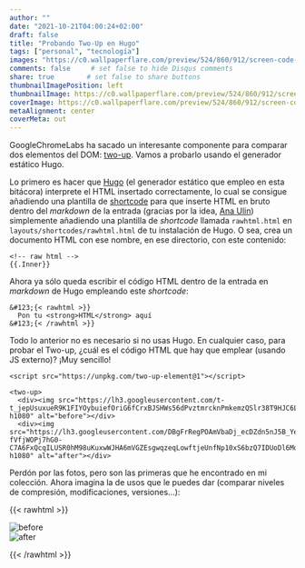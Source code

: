 ```yaml
---
author: ""
date: "2021-10-21T04:00:24+02:00"
draft: false
title: "Probando Two-Up en Hugo"
tags: ["personal", "tecnología"]
images: "https://c0.wallpaperflare.com/preview/524/860/912/screen-code-coding-programming.jpg"
comments: false     # set false to hide Disqus comments
share: true        # set false to share buttons
thumbnailImagePosition: left
thumbnailImage: https://c0.wallpaperflare.com/preview/524/860/912/screen-code-coding-programming.jpg
coverImage: https://c0.wallpaperflare.com/preview/524/860/912/screen-code-coding-programming.jpg
metaAlignment: center
coverMeta: out
---
```


GoogleChromeLabs ha sacado un interesante componente para comparar dos elementos del DOM: [two-up](https://github.com/GoogleChromeLabs/two-up). Vamos a probarlo usando el generador estático Hugo.

<!--more-->

Lo primero es hacer que [Hugo](https://gohugo.io) (el generador estático que empleo en esta bitácora) interprete el HTML insertado correctamente, lo cual se consigue añadiendo una plantilla de [shortcode](https://gohugo.io/templates/shortcode-templates/) para que inserte HTML en bruto dentro del *markdown* de la entrada (gracias por la idea, [Ana Ulin](https://anaulin.org/blog/hugo-raw-html-shortcode/)) simplemente añadiendo una plantilla de *shortcode* llamada `rawhtml.html` en `layouts/shortcodes/rawhtml.html` de tu instalación de Hugo. O sea, crea un documento HTML con ese nombre, en ese directorio, con este contenido:

```
<!-- raw html -->
{{.Inner}}
```

Ahora ya sólo queda escribir el código HTML dentro de la entrada en *markdown* de Hugo empleando este *shortcode*:

```
&#123;{< rawhtml >}}
  Pon tu <strong>HTML</strong> aquí
&#123;{< /rawhtml >}}  
```

Todo lo anterior no es necesario si no usas Hugo. En cualquier caso, para probar el Two-up, ¿cuál es el código HTML que hay que emplear (usando JS externo)? ¡Muy sencillo!

```
<script src="https://unpkg.com/two-up-element@1"></script>

<two-up>
  <div><img src="https://lh3.googleusercontent.com/t-t_jepUsuxueR9K1FIYOybuiefOriG6fCrxBJSHWs56dPvztmrcknPmkemzQSlr38T9HJC6LwOfaVD0yLmpaB0ydCLHqwv8jfaJ9V50OWNORczRJjgD5uoAt1VQZ1BWLX3ueEq3NeU=w1920-h1080" alt="before"></div>
  <div><img src="https://lh3.googleusercontent.com/DBgFrRegPOAmVbaDj_ecDZdn5nJ5B_YeTtj3YtO2gMMgPC5hIqk2m-fVfjWOPj7hG0-C7A6FxQcqILUSR0hM98uKuxwWJHA6mVGZEsgwqzeqLowftjeUnfNp10xS6bzQ7IDUoDl6Mq4=w1920-h1080" alt="after"></div>
```

Perdón por las fotos, pero son las primeras que he encontrado en mi colección. Ahora imagina la de usos que le puedes dar (comparar niveles de compresión, modificaciones, versiones...):

{{< rawhtml >}}

<script src="https://unpkg.com/two-up-element@1"></script>

<two-up>
  <div><img src="https://lh3.googleusercontent.com/t-t_jepUsuxueR9K1FIYOybuiefOriG6fCrxBJSHWs56dPvztmrcknPmkemzQSlr38T9HJC6LwOfaVD0yLmpaB0ydCLHqwv8jfaJ9V50OWNORczRJjgD5uoAt1VQZ1BWLX3ueEq3NeU=w1920-h1080" alt="before"></div>
  <div><img src="https://lh3.googleusercontent.com/DBgFrRegPOAmVbaDj_ecDZdn5nJ5B_YeTtj3YtO2gMMgPC5hIqk2m-fVfjWOPj7hG0-C7A6FxQcqILUSR0hM98uKuxwWJHA6mVGZEsgwqzeqLowftjeUnfNp10xS6bzQ7IDUoDl6Mq4=w1920-h1080" alt="after"></div>
</two-up>

{{< /rawhtml >}}
